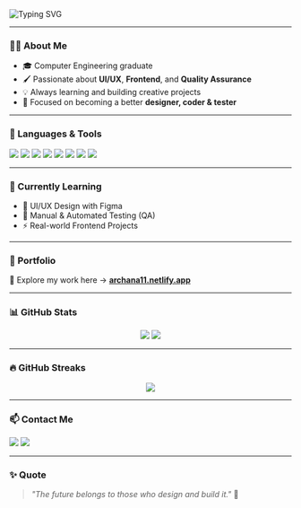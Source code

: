 <!-- Banner -->
<img src="https://readme-typing-svg.demolab.com?font=Fira+Code&size=26&pause=1000&color=F75C7E&center=true&vCenter=true&width=1000&lines=Hi+%F0%9F%91%8B%2C+I'm+Archana+Bhattarai!;UI%2FUX+Designer+%7C+Frontend+Developer+%7C+QA+Enthusiast" alt="Typing SVG" />

---

### 👩‍💻 About Me

- 🎓 Computer Engineering graduate  
- 🖌️ Passionate about **UI/UX**, **Frontend**, and **Quality Assurance**
- 💡 Always learning and building creative projects
- 🎯 Focused on becoming a better **designer, coder & tester**

---

### 🚀 Languages & Tools

<p align="left">
  <img src="https://img.shields.io/badge/Figma-F24E1E?style=for-the-badge&logo=figma&logoColor=white" />
  <img src="https://img.shields.io/badge/HTML5-E34F26?style=for-the-badge&logo=html5&logoColor=white" />
  <img src="https://img.shields.io/badge/CSS3-1572B6?style=for-the-badge&logo=css3&logoColor=white" />
  <img src="https://img.shields.io/badge/JavaScript-F7DF1E?style=for-the-badge&logo=javascript&logoColor=black" />
  <img src="https://img.shields.io/badge/Python-3776AB?style=for-the-badge&logo=python&logoColor=white" />
  <img src="https://img.shields.io/badge/Rust-000000?style=for-the-badge&logo=rust&logoColor=white" />
  <img src="https://img.shields.io/badge/Node.js-339933?style=for-the-badge&logo=node.js&logoColor=white" />
  <img src="https://img.shields.io/badge/VS%20Code-007ACC?style=for-the-badge&logo=visual-studio-code&logoColor=white" />
</p>

---

### 🌱 Currently Learning

- 🎨 UI/UX Design with Figma  
- 🧪 Manual & Automated Testing (QA)  
- ⚡ Real-world Frontend Projects

---

### 📌 Portfolio

🎨 Explore my work here → [**archana11.netlify.app**](https://archana11.netlify.app/)

---

### 📊 GitHub Stats

<p align="center">
  <img src="https://github-readme-stats.vercel.app/api?username=bhattaraiarchana&show_icons=true&theme=tokyonight" />
  <img src="https://github-readme-stats.vercel.app/api/top-langs/?username=bhattaraiarchana&layout=compact&theme=tokyonight" />
</p>

---

### 🔥 GitHub Streaks

<p align="center">
  <img src="https://streak-stats.demolab.com?user=bhattaraiarchana&theme=tokyonight&cache_bust=1" />
</p>

---

### 📫 Contact Me

<p>
  <a href="mailto:your-email@gmail.com"><img src="https://img.shields.io/badge/-Gmail-D14836?style=for-the-badge&logo=gmail&logoColor=white"/></a>
  <a href="https://www.linkedin.com/in/archana-bhattarai-b2b3581b0/"><img src="https://img.shields.io/badge/-LinkedIn-blue?style=for-the-badge&logo=Linkedin&logoColor=white"/></a>
</p>

---

### ✨ Quote

> _"The future belongs to those who design and build it."_ 💫
